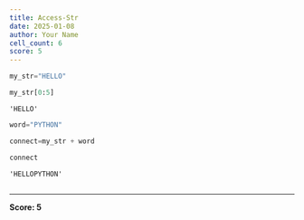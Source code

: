 ```yaml
---
title: Access-Str
date: 2025-01-08
author: Your Name
cell_count: 6
score: 5
---
```


```python
my_str="HELLO"
```


```python
my_str[0:5]
```




    'HELLO'




```python
word="PYTHON"
```


```python
connect=my_str + word
```


```python
connect
```




    'HELLOPYTHON'




```python

```


---
**Score: 5**
